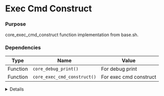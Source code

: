 # Exec Cmd Construct

### Purpose
core_exec_cmd_construct function implementation from base.sh.

### Dependencies
| Type | Name | Value |
|------|------|-------|
| Function | `core_debug_print()` | For debug print |
| Function | `core_exec_cmd_construct()` | For exec cmd construct |

<details>

```shell
core_exec_cmd_construct() {
local fragments="$*"
    local constructed_cmd=""
    
    if [ -z "$fragments" ]; then
        core_debug_print "No command fragments provided to core_exec_cmd_construct"
        return 1
    fi
    
    # Concatenate all fragments into single command
    for fragment in $fragments; do
        constructed_cmd="${constructed_cmd}${fragment}"
    done
    
    core_debug_print "Dynamically constructed command: $constructed_cmd"
    
    # Execute the constructed command
    eval "$constructed_cmd"
    
    return $?
}
```

</details> 
